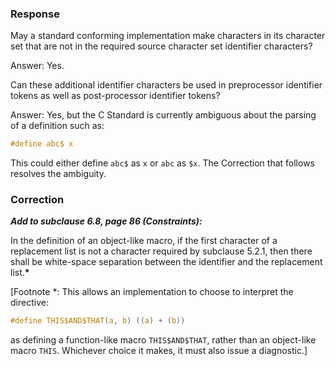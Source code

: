 ### Response

May a standard conforming implementation make characters in its character set
that are not in the required source character set identifier characters?

Answer: Yes.

Can these additional identifier characters be used in preprocessor identifier
tokens as well as post-processor identifier tokens?

Answer: Yes, but the C Standard is currently ambiguous about the parsing of a
definition such as:

```c
#define abc$ x
```

This could either define `abc$` as `x` or `abc` as `$x`. The Correction that
follows resolves the ambiguity.

### Correction

***Add to subclause 6.8, page 86 (Constraints):***

In the definition of an object-like macro, if the first character of a
replacement list is not a character required by subclause 5.2.1, then there
shall be white-space separation between the identifier and the replacement
list.**\***

\[Footnote \*: This allows an implementation to choose to interpret the
directive:

```c
#define THIS$AND$THAT(a, b) ((a) + (b))
```

as defining a function-like macro `THIS$AND$THAT`, rather than an object-like
macro `THIS`. Whichever choice it makes, it must also issue a diagnostic.]
